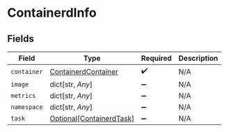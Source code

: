 # ContainerdInfo


## Fields

| Field                                                             | Type                                                              | Required                                                          | Description                                                       |
| ----------------------------------------------------------------- | ----------------------------------------------------------------- | ----------------------------------------------------------------- | ----------------------------------------------------------------- |
| `container`                                                       | [ContainerdContainer](../../models/shared/containerdcontainer.md) | :heavy_check_mark:                                                | N/A                                                               |
| `image`                                                           | dict[str, *Any*]                                                  | :heavy_minus_sign:                                                | N/A                                                               |
| `metrics`                                                         | dict[str, *Any*]                                                  | :heavy_minus_sign:                                                | N/A                                                               |
| `namespace`                                                       | dict[str, *Any*]                                                  | :heavy_minus_sign:                                                | N/A                                                               |
| `task`                                                            | [Optional[ContainerdTask]](../../models/shared/containerdtask.md) | :heavy_minus_sign:                                                | N/A                                                               |